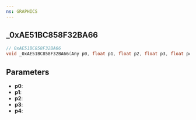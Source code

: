 ```yaml
---
ns: GRAPHICS
---
```

## _0xAE51BC858F32BA66

```c
// 0xAE51BC858F32BA66
void _0xAE51BC858F32BA66(Any p0, float p1, float p2, float p3, float p4);
```


## Parameters
* **p0**: 
* **p1**: 
* **p2**: 
* **p3**: 
* **p4**: 

